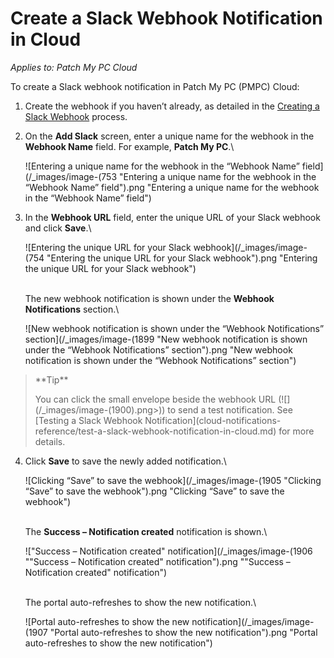 # Create a Slack Webhook Notification in Cloud

_Applies to: Patch My PC Cloud_

To create a Slack webhook notification in Patch My PC (PMPC) Cloud:

1. Create the webhook if you haven’t already, as detailed in the [Creating a Slack Webhook](webhooks-reference/create-a-slack-webhook.md) process.
2.  On the **Add Slack** screen, enter a unique name for the webhook in the **Webhook Name** field. For example, **Patch My PC**.\


    ![Entering a unique name for the webhook in the “Webhook Name” field](/_images/image-(753 "Entering a unique name for the webhook in the “Webhook Name” field").png "Entering a unique name for the webhook in the “Webhook Name” field")


3.  In the **Webhook URL** field, enter the unique URL of your Slack webhook and click **Save**.\


    ![Entering the unique URL for your Slack webhook](/_images/image-(754 "Entering the unique URL for your Slack webhook").png "Entering the unique URL for your Slack webhook")

    \
    The new webhook notification is shown under the **Webhook Notifications** section.\


    ![New webhook notification is shown under the “Webhook Notifications” section](/_images/image-(1899 "New webhook notification is shown under the “Webhook Notifications” section").png "New webhook notification is shown under the “Webhook Notifications” section")

<blockquote class="wp-block-quote">
<p>**Tip**</p>
<p>You can click the small envelope beside the webhook URL (![](/_images/image-(1900).png>)) to send a test notification. See [Testing a Slack Webhook Notification](cloud-notifications-reference/test-a-slack-webhook-notification-in-cloud.md) for more details.</p>
</blockquote>

4.  Click **Save** to save the newly added notification.\


    ![Clicking “Save” to save the webhook](/_images/image-(1905 "Clicking “Save” to save the webhook").png "Clicking “Save” to save the webhook")

    \
    The **Success – Notification created** notification is shown.\


    ![&#x22;Success – Notification created&#x22; notification](/_images/image-(1906 "&#x22;Success – Notification created&#x22; notification").png "&#x22;Success – Notification created&#x22; notification")

    \
    The portal auto-refreshes to show the new notification.\


    ![Portal auto-refreshes to show the new notification](/_images/image-(1907 "Portal auto-refreshes to show the new notification").png "Portal auto-refreshes to show the new notification")